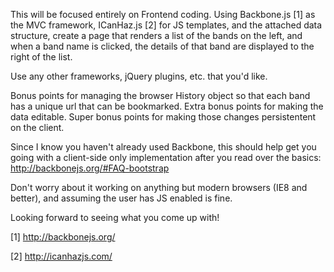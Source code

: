 This will be focused entirely on Frontend coding. Using Backbone.js [1] as the MVC framework, ICanHaz.js [2] for JS templates, and the attached data structure, create a page that renders a list of the bands on the left, and when a band name is clicked, the details of that band are displayed to the right of the list.

Use any other frameworks, jQuery plugins, etc. that you'd like.

Bonus points for managing the browser History object so that each band has a unique url that can be bookmarked. Extra bonus points for making the data editable. Super bonus points for making those changes persistentent on the client.

Since I know you haven't already used Backbone, this should help get you going with a client-side only implementation after you read over the basics:
http://backbonejs.org/#FAQ-bootstrap

Don't worry about it working on anything but modern browsers (IE8 and better), and assuming the user has JS enabled is fine.

Looking forward to seeing what you come up with!

[1] http://backbonejs.org/

[2] http://icanhazjs.com/
